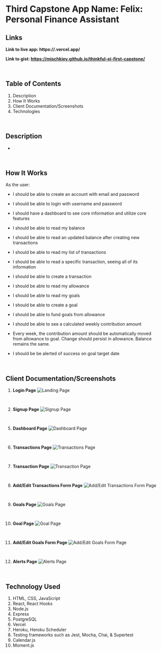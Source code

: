 # Third Capstone App Name: Felix: Personal Finance Assistant

## Links
**Link to live app: https://.vercel.app/**

**Link to gist: https://mischkiey.github.io/thinkful-ei-first-capstone/**

<p>&nbsp;</p>

## Table of Contents
1. Description
2. How It Works
3. Client Documentation/Screenshots
4. Technologies

<p>&nbsp;</p>

## Description
*

<p>&nbsp;</p>

## How It Works
As the user:
* I should be able to create an account with email and password
* I should be able to login with username and password
* I should have a dashboard to see core information and utilize core features

* I should be able to read my balance
* I should be able to read an updated balance after creating new transactions

* I should be able to read my list of transactions
* I should be able to read a specific transaction, seeing all of its information
* I should be able to create a transaction

* I should be able to read my allowance
* I should be able to read my goals
* I should be able to create a goal
* I should be able to fund goals from allowance
* I should be able to see a calculated weekly contribution amount
* Every week, the contribution amount should be automatically moved from allowance to goal. Change should persist in allowance. Balance remains the same.
* I should be be alerted of success on goal target date

<p>&nbsp;</p>

## Client Documentation/Screenshots

1. **Login Page**
![Landing Page](/images/screenshots/login-page.png)

<p>&nbsp;</p>

2. **Signup Page**
![Signup Page](/images/screenshots/signup-page.png)

<p>&nbsp;</p>

5. **Dashboard Page** 
![Dashboard Page](/images/screenshots/dashboard-page.png)

<p>&nbsp;</p>

6. **Transactions Page**
![Transactions Page](/images/screenshots/transactions-page.png)
 
<p>&nbsp;</p>

7. **Transaction Page**
![Transaction Page](/images/screenshots/transaction-page.png)

<p>&nbsp;</p>

8. **Add/Edit Transactions Form Page**
![Add/Edit Transactions Form Page](/images/screenshots/transactions-form-page.png)

<p>&nbsp;</p>

9. **Goals Page**
![Goals Page](/images/screenshots/goals-page.png)
 
<p>&nbsp;</p>

10. **Goal Page**
![Goal Page](/images/screenshots/goal-page.png)

<p>&nbsp;</p>

11. **Add/Edit Goals Form Page**
![Add/Edit Goals Form Page](/images/screenshots/goals-form-page.png)

<p>&nbsp;</p>

12. **Alerts Page**
![Alerts Page](/images/screenshots/alerts-page.png)

<p>&nbsp;</p>

## Technology Used
1. HTML, CSS, JavaScript
2. React, React Hooks
3. Node.js
4. Express
5. PostgreSQL
6. Vercel
7. Heroku, Heroku Scheduler
8. Testing frameworks such as Jest, Mocha, Chai, & Supertest
9. Calendar.js
10. Moment.js
